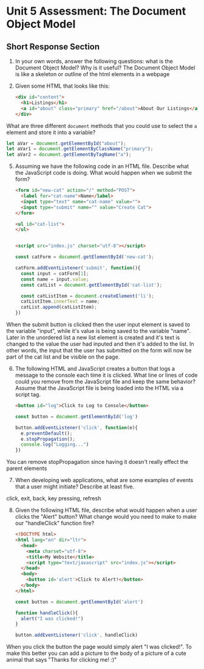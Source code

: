 # Unit 5 Assessment: The Document Object Model 
## Short Response Section 

1. In your own words, answer the following questions: what is the Document Object Model? Why is it useful?
  The Document Object Model is like a skeleton or outline of the html elements in a webpage

2. Given some HTML that looks like this:

      ```html
      <div id="content">
        <h1>Listings</h1>
        <a id="about" class="primary" href="/about">About Our Listings</a>
      </div>
      ```

What are three different `document` methods that you could use to select the `a` element and store it into a variable?
  ```javascript
  let aVar = document.getElementById("about");
  let aVar1 = document.getElementByClassName("primary");
  let aVar2 = document.getElementByTagName("a");
  
  ```

5. Assuming we have the following code in an HTML file. Describe what the JavaScript code is doing. What would happen when we submit the form?

      ```html
      <form id="new-cat" action="/" method="POST">
        <label for="cat-name">Name</label>
        <input type="text" name="cat-name" value="">
        <input type="submit" name="" value="Create Cat">
      </form>

      <ul id="cat-list">
      </ul>


      <script src="index.js" charset="utf-8"></script>
      ```

      ```js
      const catForm = document.getElementById('new-cat');

      catForm.addEventListener('submit', function(){
        const input = catForm[1];
        const name = input.value;
        const catList = document.getElementById('cat-list');

        const catListItem = document.createElement('li');
        catListItem.innerText = name;
        catList.append(catListItem);
      })
      ```

When the submit button is clicked then the user input element is saved to the variable "input", while it's value is  being saved to the variable "name". Later in the unordered list a new list element is created and it's text is changed to the value the user had inputed and then it's added to the list. In other words, the input that the user has submitted on the form will now be part of the cat list and be visible on the page.

6. The following HTML and JavaScript creates a button that logs a message to the console each time it is clicked. What line or lines of code could you remove from the JavaScript file and keep the same behavior? Assume that the JavaScript file is being loaded into the HTML via a script tag.

      ```html
      <button id="log">Click to Log to Console</button>

      ```

      ```js
      const button = document.getElementById('log')

      button.addEventListener('click', function(e){
        e.preventDefault();
        e.stopPropagation();
        console.log("Logging...")
      })
      ```
You can remove stopPropagation since having it doesn't really effect the parent elements

7. When developing web applications, what are some examples of events that a user might initiate? Describe at least five.

click, exit, back, key pressing, refresh

8. Given the following HTML file, describe what would happen when a user clicks the "Alert" button? What change would you need to make to make our "handleClick" function fire?

      ```html
      <!DOCTYPE html>
      <html lang="en" dir="ltr">
        <head>
          <meta charset="utf-8">
          <title>My Website</title>
          <script type="text/javascript" src="index.js"></script>
        </head>
        <body>
          <button id='alert'>Click to Alert!</button>
        </body>
      </html>
      ```

      ```javascript
      const button = document.getElementById('alert')

      function handleClick(){
        alert("I was clicked!")
      }

      button.addEventListener('click', handleClick)
      ```
When you click the button the page would simply alert "I was clicked!". To make this better you can add a picture to the body of a picture of a cute animal that says "Thanks for clicking me!  :)"
